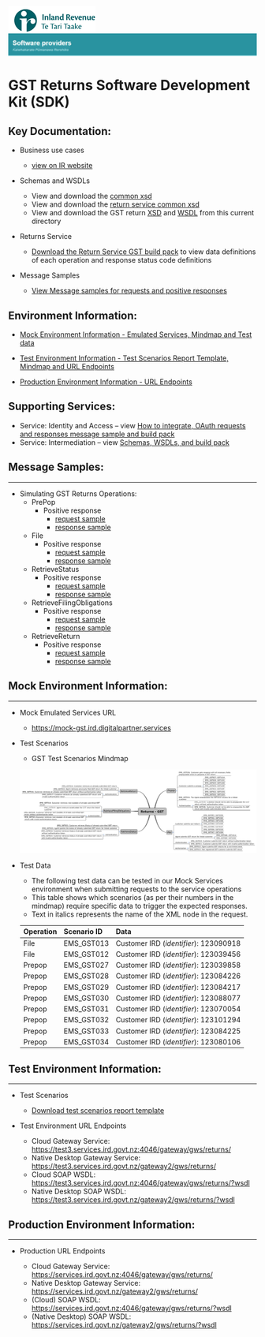 ![IRD logo](../Images/IRlogo.gif)
![Software Dev](../Images/SoftwareDev.png)

# GST Returns Software Development Kit (SDK)

## Key Documentation:

- Business use cases
	- [view on IR website](https://www.classic.ird.govt.nz/resources/8/9/89938b0d-09d4-49c9-8e4b-ad30527a9d56/GST+Business+use+cases.pdf)
	
- Schemas and WSDLs
	- View and download the [common xsd](../Schema%20-%20Common/)
	- View and download the [return service common xsd](../Service%20-%20Return/Latest/)
	- View and download the GST return [XSD](ReturnGST.v1.xsd) and [WSDL](ReturnsGSTDevWsdl.v1.wsdl) from this current directory

- Returns Service 
	- [Download the Return Service GST build pack](../Service%20-%20Return/Latest/Gateway%20Services%20Build%20Pack%20-%20Return%20Service%20-%20GST.pdf) to view data definitions of each operation and response status code definitions

- Message Samples
    - [View Message samples for requests and positive responses](#message-samples)
	
## Environment Information: 

- [Mock Environment Information - Emulated Services, Mindmap and Test data](#mock-environment-information)
	
- [Test Environment Information - Test Scenarios Report Template, Mindmap and URL Endpoints](#test-environment-information)

- [Production Environment Information - URL Endpoints](#Production-Environment-Information)	

## Supporting Services:

* Service: Identity and Access – view [How to integrate, OAuth requests and responses message sample and build pack](../Service%20-%20Identity%20and%20Access/Latest/) 
* Service: Intermediation – view [Schemas, WSDLs, and build pack](../Service%20-%20Intermediation/)

## Message Samples:
-----------------

* Simulating GST Returns Operations:
    - PrePop
        - Positive response
            - [request sample](sample%20messages/body-gst-returnprepop-request.xml)
            - [response sample](sample%20messages/body-gst-returnprepop-response.xml)
    - File
        - Positive response
            - [request sample](sample%20messages/body-gst-returnfile-request.xml)
            - [response sample](sample%20messages/body-gst-returnfile-response.xml)
    - RetrieveStatus
        - Positive response
            - [request sample](sample%20messages/body-gst-returnstatus-request.xml)
            - [response sample](sample%20messages/body-gst-returnstatus-response.xml)
    - RetrieveFilingObligations
        - Positive response
            - [request sample](sample%20messages/body-gst-filingobligation-request.xml)
            - [response sample](sample%20messages/body-gst-filingobligation-response.xml)
    - RetrieveReturn
        - Positive response
            - [request sample](sample%20messages/body-gst-retrievereturn-request.xml)
            - [response sample](sample%20messages/body-gst-retrievereturn-response.xml)

## Mock Environment Information:
-----------------

* Mock Emulated Services URL
	* https://mock-gst.ird.digitalpartner.services

* Test Scenarios 
	- GST Test Scenarios Mindmap
	
	![Test Scenarios](images/Emulated_Services_Coverage_Map-Return_GST.png)

* Test Data
	- The following test data can be tested in our Mock Services environment when submitting requests to the service operations
	- This table shows which scenarios (as per their numbers in the mindmap) require specific data to trigger the expected responses. 
	- Text in italics represents the name of the XML node in the request.
	
	    
	|Operation | Scenario ID | Data|
	|-|-|-|
	|File | EMS_GST013 | Customer IRD (*identifier*): 123090918|
	|File | EMS_GST012 | Customer IRD (*identifier*): 123039456|
	|Prepop | EMS_GST027 | Customer IRD (*identifier*): 123039858 |
	|Prepop | EMS_GST028 | Customer IRD (*identifier*): 123084226 |
	|Prepop | EMS_GST029 | Customer IRD (*identifier*): 123084217|
	|Prepop | EMS_GST030 | Customer IRD (*identifier*): 123088077|
	|Prepop | EMS_GST031 | Customer IRD (*identifier*): 123070054 |
	|Prepop | EMS_GST032 | Customer IRD (*identifier*): 123101294|
	|Prepop | EMS_GST033 | Customer IRD (*identifier*): 123084225 |
    |Prepop | EMS_GST034 | Customer IRD (*identifier*): 123080106 |
        
## Test Environment Information:
-----------------

* Test Scenarios
	- [Download test scenarios report template](GST%20-%20Return%20Service%20-%20Test%20Report%20Template.docx)

* Test Environment URL Endpoints
	
	* Cloud Gateway Service: https://test3.services.ird.govt.nz:4046/gateway/gws/returns/
	* Native Desktop Gateway Service: https://test3.services.ird.govt.nz/gateway2/gws/returns/
	* Cloud SOAP WSDL: https://test3.services.ird.govt.nz:4046/gateway/gws/returns/?wsdl
	* Native Desktop SOAP WSDL: https://test3.services.ird.govt.nz/gateway2/gws/returns/?wsdl
            
## Production Environment Information:
-----------------

* Production URL Endpoints

	- Cloud Gateway Service: https://services.ird.govt.nz:4046/gateway/gws/returns/
	- Native Desktop Gateway Service: https://services.ird.govt.nz/gateway2/gws/returns/
	- (Cloud) SOAP WSDL: https://services.ird.govt.nz:4046/gateway/gws/returns/?wsdl
	- (Native Desktop) SOAP WSDL: https://services.ird.govt.nz/gateway2/gws/returns/?wsdl